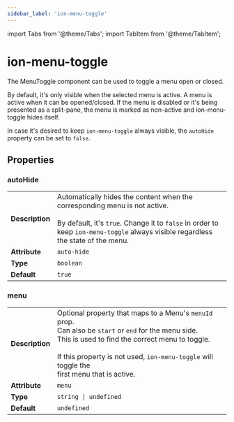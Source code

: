 ```yaml
---
sidebar_label: 'ion-menu-toggle'
---
```


import Tabs from '@theme/Tabs';
import TabItem from '@theme/TabItem';

# ion-menu-toggle

The MenuToggle component can be used to toggle a menu open or closed.

By default, it's only visible when the selected menu is active. A menu is active when it can be opened/closed. If the menu is disabled or it's being presented as a split-pane, the menu is marked as non-active and ion-menu-toggle hides itself.

In case it's desired to keep `ion-menu-toggle` always visible, the `autoHide` property can be set to `false`.

## Properties

### autoHide

|                 |                                                                                                                                                                                                                                                |
| --------------- | ---------------------------------------------------------------------------------------------------------------------------------------------------------------------------------------------------------------------------------------------- |
| **Description** | Automatically hides the content when the corresponding menu is not active.<br /><br />By default, it's `true`. Change it to `false` in order to<br />keep `ion-menu-toggle` always visible regardless the state of the menu. |
| **Attribute**   | `auto-hide`                                                                                                                                                                                                                                    |
| **Type**        | `boolean`                                                                                                                                                                                                                                      |
| **Default**     | `true`                                                                                                                                                                                                                                         |

### menu

|                 |                                                                                                                                                                                                                                                                                                            |
| --------------- | ---------------------------------------------------------------------------------------------------------------------------------------------------------------------------------------------------------------------------------------------------------------------------------------------------------- |
| **Description** | Optional property that maps to a Menu's `menuId` prop.<br />Can also be `start` or `end` for the menu side.<br />This is used to find the correct menu to toggle.<br /><br />If this property is not used, `ion-menu-toggle` will toggle the<br />first menu that is active. |
| **Attribute**   | `menu`                                                                                                                                                                                                                                                                                                     |
| **Type**        | `string \| undefined`                                                                                                                                                                                                                                                                                     |
| **Default**     | `undefined`                                                                                                                                                                                                                                                                                                |
